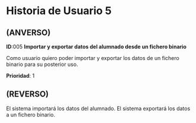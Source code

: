 # Historia de Usuario 5
## (ANVERSO)  

**ID**:005 **Importar y exportar datos del alumnado desde un fichero binario**  

Como usuario quiero poder importar y exportar los datos de un fichero binario para su posterior uso.  

  **Prioridad**: 1

## (REVERSO)  

El sistema importará los datos del alumnado.
El sistema exportará los datos a un fichero binario.
